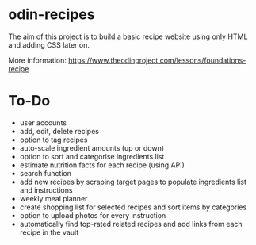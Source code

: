 # odin-recipes

The aim of this project is to build a basic recipe website using only HTML and adding CSS later on.

More information: https://www.theodinproject.com/lessons/foundations-recipe

# To-Do

- user accounts
- add, edit, delete recipes
- option to tag recipes
- auto-scale ingredient amounts (up or down)
- option to sort and categorise ingredients list
- estimate nutrition facts for each recipe (using API)
- search function
- add new recipes by scraping target pages to populate ingredients list and instructions
- weekly meal planner
- create shopping list for selected recipes and sort items by categories
- option to upload photos for every instruction
- automatically find top-rated related recipes and add links from each recipe in the vault

